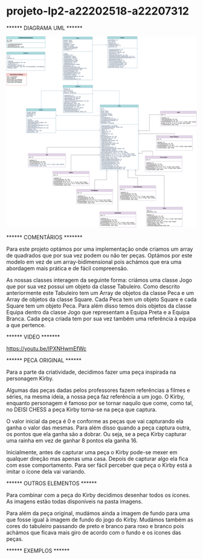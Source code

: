 # projeto-lp2-a22202518-a22207312

****** DIAGRAMA UML ******

![](diagrama.png?raw=true "Diagrama UML")




****** COMENTÁRIOS *******

Para este projeto optámos por uma implementação onde criamos um array de quadrados que por sua vez podem ou não ter peças. Optámos por este modelo em vez de um array-bidimensional pois achámos que era uma abordagem mais prática e de fácil compreensão. 

As nossas classes interagem da seguinte forma: criámos uma classe Jogo que por sua vez possui um objeto da classe Tabuleiro. Como descrito anteriormente este Tabuleiro tem um Array de objetos da classe Peca e um Array de objetos da classe Square. Cada Peca tem um objeto Square e cada Square tem um objeto Peca. Para além disso temos dois objetos da classe Equipa dentro da classe Jogo que representam a Equipa Preta e a Equipa Branca. Cada peça criada tem por sua vez também uma referência à equipa a que pertence.





****** VIDEO *******


https://youtu.be/IPXNHwmEfWc

****** PECA ORIGINAL ******

Para a parte da criatividade, decidimos fazer uma peça inspirada na personagem Kirby. 

Algumas das peças dadas pelos professores fazem referências a filmes e séries, na mesma ideia, a nossa peça faz referência a um jogo. O Kirby, enquanto personagem é famoso por se tornar naquilo que come, como tal, no DEISI CHESS a peça Kirby torna-se na peça que captura. 

O valor inicial da peça é 0 e conforme as peças que vai capturando ela ganha o valor das mesmas. Para além disso quando a peça captura outra, os pontos que ela ganha são a dobrar. Ou seja, se a peça
Kirby capturar uma rainha em vez de ganhar 8 pontos ela ganha 16.

Inicialmente, antes de capturar uma peça o Kirby pode-se mexer em qualquer direção mas apenas uma casa. Depois de capturar algo ela fica com esse comportamento. Para ser fácil perceber que peça o Kirby está a imitar o ícone dela vai variando.




****** OUTROS ELEMENTOS ******

Para combinar com a peça do Kirby decidimos desenhar todos os ícones. As imagens estão todas disponíveis na pasta imagens.

Para além da peça original, mudámos ainda a imagem de fundo para uma que fosse igual à imagem de fundo do jogo do Kirby. Mudámos também as cores do tabuleiro passando de preto e branco para roxo e branco pois achámos que ficava mais giro de acordo com o fundo e os ícones das peças.

****** EXEMPLOS ******

